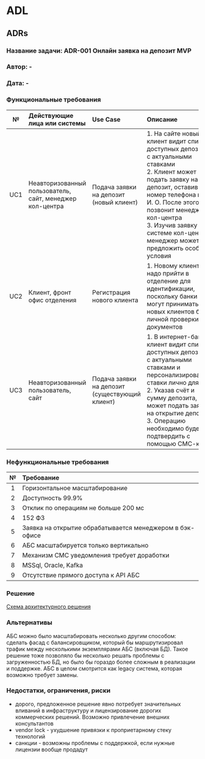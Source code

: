 ﻿# ADL

## ADRs

### **Название задачи:** ADR-001 Онлайн заявка на депозит MVP

### **Автор:** -

### **Дата:** -

### **Функциональные требования**

|**№**|**Действующие лица или системы**|**Use Case**|**Описание**|
| :-: | :- | :- | :- |
|UC1|Неавторизованный пользователь, сайт, менеджер кол-центра|Подача заявки на депозит (новый клиент)| 1. На сайте новый клиент видит список доступных депозитов с актуальными ставками <br>2. Клиент может подать заявку на депозит, оставив свой номер телефона и Ф. И. О. После этого ему позвонит менеджер кол-центра <br>3. Изучив заявку в системе кол-центра, менеджер может предложить особые условия|
|UC2|Клиент, фронт офис отделения |Регистрация нового клиента| 1. Новому клиенту надо прийти в отделение для идентификации, поскольку банки не могут принимать новых клиентов без личной проверки документов|
|UC3|Неавторизованный пользователь, сайт|Подача заявки на депозит (существующий клиент)|1. В интернет-банке клиент видит список доступных депозитов с актуальными ставками и персонализированные ставки лично для него <br>2. Указав счёт и сумму депозита, он может подать заявку на открытие депозита <br>3. Операцию необходимо будет подтвердить с помощью СМС-кода|

### **Нефункциональные требования**

|**№**|**Требование**|
| :-: | :- |
|1| Горизонтальное масштабирование|
|2| Доступность 99.9%|
|3| Отклик по операциям не больше 200 мс|
|4| 152 ФЗ|
|5| Заявка на открытие обрабатывается менеджером в бэк-офисе|
|6| АБС масштабируется только вертикально|
|7| Механизм СМС уведомления требует доработки|
|8| MSSql, Oracle, Kafka|
|9| Отсутствие прямого доступа к API АБС|

### **Решение**

[Схема архитектурного решения](solution.drawio)

### **Альтернативы**

АБС можно было масштабировать несколько другим способом: сделать фасад с балансировщиком, который бы маршрутизировал трафик между несколькими экземплярами АБС (включая БД). Такое решение тоже позволяло бы несколько решать проблемы с загруженностью БД, но было бы гораздо более сложным в реализации и поддержке. АБС в целом смотрится как legacy система, которая возможно требует замены.

### **Недостатки, ограничения, риски**

- дорого, предложенное решение явно потребует значительных вливаний в инфраструктуру и лицензирование дорогих коммерческих решений. Возможно привлечение внешних консультантов
- vendor lock - ухудшение привязки к проприетарному стеку технологий
- санкции - возможны проблемы с поддержкой, если нужные лицензии вообще продадут

